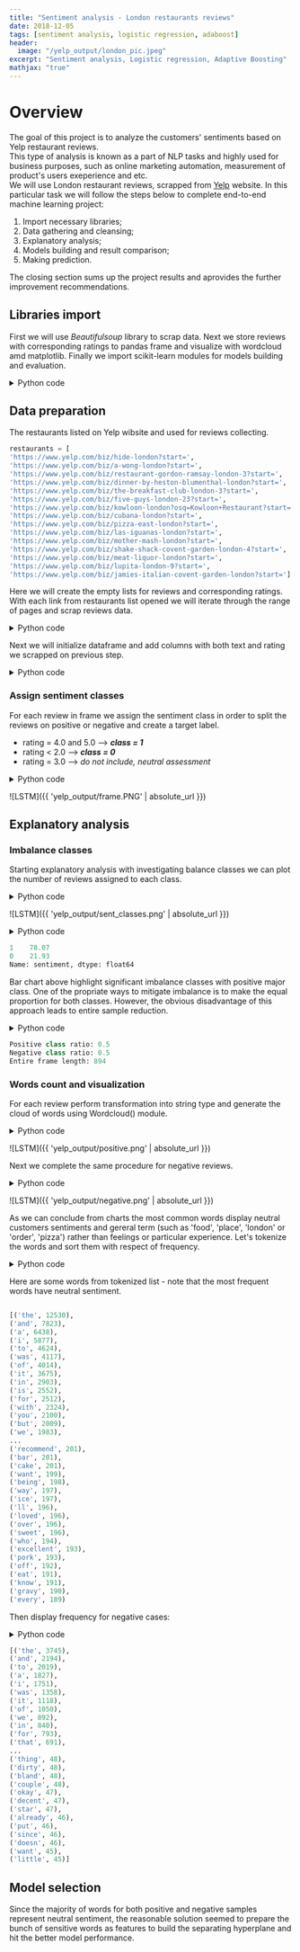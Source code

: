 ```yaml
---
title: "Sentiment analysis - London restaurants reviews"
date: 2018-12-05
tags: [sentiment analysis, logistic regression, adaboost]
header:
  image: "/yelp_output/london_pic.jpeg"
excerpt: "Sentiment analysis, Logistic regression, Adaptive Boosting"
mathjax: "true"
---
```


# Overview

The goal of this project is to analyze the customers' sentiments based on Yelp restaurant reviews.<br>
This type of analysis is known as a part of NLP tasks and highly used for business purposes, such as online marketing automation, measurement of product's users exeperience and etc.<br>
We will use London restaurant reviews, scrapped from [Yelp](https://www.yelp.com/) website.
In this particular task we will follow the steps below to complete end-to-end machine learning project:<br>

1. Import necessary libraries;
2. Data gathering and cleansing;
3. Explanatory analysis;
4. Models building and result comparison;
5. Making prediction.

The closing section sums up the project results and aprovides the further improvement recommendations. 

## Libraries import

First we will use *Beautifulsoup* library to scrap data. Next we store reviews with corresponding ratings to pandas frame and visualize with wordcloud amd matplotlib. 
Finally we import scikit-learn modules for models building and evaluation. 

<details><summary>Python code</summary> 
  
<p>
  
 ```python
"""
- importing urllib2, BeautifulSoup and requests for yelp web-scrapping 
- pandas, matplotlib, numpy - for data manipulation 

"""
import urllib2 
from bs4 import BeautifulSoup
import requests
import csv
import pandas as pd
import matplotlib.pyplot as plt 
import numpy as np

"""
- libraries for working with text and visualizing output

"""
from collections import Counter
import nltk
from wordcloud import WordCloud
from nltk import FreqDist # get word count
from nltk.tokenize import word_tokenize # tokenize the sentences by word

"""
- model building and measure performance
- parametres are estimated with grid search 

"""
from sklearn import metrics
from sklearn.utils import shuffle # shuffle data before learning curve plotting
from sklearn.model_selection import train_test_split

from sklearn.linear_model import LogisticRegression
from sklearn.metrics import accuracy_score
from sklearn.model_selection import learning_curve
import scikitplot as skplt

from sklearn.model_selection import GridSearchCV
from sklearn.ensemble import AdaBoostClassifier
from sklearn.tree import DecisionTreeClassifier

 ```
 
 </p>
</details>

## Data preparation 

The restaurants listed on Yelp wibsite and used for reviews collecting.

 ```python
 restaurants = [
'https://www.yelp.com/biz/hide-london?start=', 
'https://www.yelp.com/biz/a-wong-london?start=', 
'https://www.yelp.com/biz/restaurant-gordon-ramsay-london-3?start=', 
'https://www.yelp.com/biz/dinner-by-heston-blumenthal-london?start=', 
'https://www.yelp.com/biz/the-breakfast-club-london-3?start=', 
'https://www.yelp.com/biz/five-guys-london-23?start=', 
'https://www.yelp.com/biz/kowloon-london?osq=Kowloon+Restaurant?start=', 
'https://www.yelp.com/biz/cubana-london?start=', 
'https://www.yelp.com/biz/pizza-east-london?start=', 
'https://www.yelp.com/biz/las-iguanas-london?start=', 
'https://www.yelp.com/biz/mother-mash-london?start=', 
'https://www.yelp.com/biz/shake-shack-covent-garden-london-4?start=', 
'https://www.yelp.com/biz/meat-liquor-london?start=', 
'https://www.yelp.com/biz/lupita-london-9?start=',
'https://www.yelp.com/biz/jamies-italian-covent-garden-london?start=']
  ```
Here we will create the empty lists for reviews and corresponding ratings. 
With each link from restaurants list opened we will iterate through the range of pages and scrap reviews data.

<details><summary>Python code</summary> 
  
<p>
  
 ```python
review_list=[]
rating_list=[]
pages=range(0,260,20)

# create a list of all pages for each restaurat
all_pages=[] 

for url in restaurants:
    for page in pages:
        rest_page = url+str(page)  
        all_pages.append(rest_page) # append the next page to list
        
 """
- open each link with urllib2
- read the content with Beautiful soup 
- find corresponding review text and rating under 'div' calss on html page 

"""

for link in all_pages:
    content = urllib2.urlopen(link) 
    soup = BeautifulSoup(content, 'html.parser')
    
    for review in soup.findAll('div',{"class":"review-content"}):
        rating_list.append(review.div.div.div.get("title"))
        review_list.append(review.find('p').text)
 ```
 
 </p>
</details>

Next we will initialize dataframe and add columns with both text and rating we scrapped on previous step.

<details><summary>Python code</summary> 
  
<p>
  
 ```python
reviews = pd.DataFrame()
reviews['rating'] = rating_list
reviews['rating'] = reviews['rating'].str[:3]
reviews['reviews'] = review_list

"""
- remove punctuation from sentences
- lead all words to a lower case 
- convert rating to float and write into csv  to save results

"""
reviews['reviews_punctuation_free'] = reviews['reviews'].str.replace('[^\w\s]',' ') # used space, since some words can be merged
reviews['reviews_punctuation_free'] = reviews['reviews_punctuation_free'].str.lower()

reviews['rating'] = reviews['rating'].astype('float64')
reviews.to_csv('sent_reviews.csv', sep='\t', encoding='utf-8')
 ```
 
 </p>
</details>

### Assign sentiment classes

For each review in frame we assign the sentiment class in order to split the reviews on positive or negative and create a target label.

- rating = 4.0 and 5.0 --> ***class = 1***
- rating < 2.0 --> ***class = 0***
- rating = 3.0 --> *do not include, neutral assessment*

<details><summary>Python code</summary> 
  
<p>
  
 ```python
reviews = reviews[reviews['rating'] != 3.0]
reviews['sentiment'] = reviews['rating'].apply(lambda rating : +1 if rating >= 4.0 else 0)

# display how dataframe looks like
reviews.tail(10)

 ```
  </p>
</details>

![LSTM]({{ 'yelp_output/frame.PNG' | absolute_url }})
 
## Explanatory analysis

### Imbalance classes

Starting explanatory analysis with investigating balance classes we can plot the number of reviews assigned to each class.

<details><summary>Python code</summary> 
  
<p>
  
 ```python
plt.style.use('bmh') # set up matplotlib style 

fig, ax = plt.subplots(figsize=(7,5))
reviews['sentiment'].value_counts().plot.bar() 
ax.set_xlabel('sentiment')
ax.set_title('Sentiment classes')

 ```
  </p>
</details>

![LSTM]({{ 'yelp_output/sent_classes.png' | absolute_url }})

<details><summary>Python code</summary> 
  
<p>
  
 ```python
# display the number of each class in percentage
(reviews['sentiment'].value_counts(normalize=True)*100).round(2)

 ```
  </p>
</details>


 ```python
1    78.07
0    21.93
Name: sentiment, dtype: float64
 ```
 
Bar chart above highlight significant imbalance classes with positive major class. 
One of the propriate ways to mitigate imbalance is to make the equal proportion for both classes. However, the obvious disadvantage of this approach leads to entire sample reduction.
 
<details><summary>Python code</summary> 
  
<p>
  
 ```python
"""
- split frame into parts based on positive/negarite sentiment
- undersample the major class to keep equal size for both
- create dataframe with balanced classes

"""
positive_frame = reviews[reviews['sentiment']==1]
negative_frame = reviews[reviews['sentiment']==0]

# estimate the size ratio
percentage = len(negative_frame)/float(len(positive_frame))
negative = negative_frame
positive = positive_frame.sample(frac=percentage) # use the same percentage
# append negative reviews sample to reduced positive frame 
reviews_data = negative.append(positive)

print "Positive class ratio:", len(positive) / float(len(reviews_data))
print "Negative class ratio:", len(negative) / float(len(reviews_data))
print "Entire frame length:", len(reviews_data)

 ```
  </p>
</details>

 ```python
Positive class ratio: 0.5
Negative class ratio: 0.5
Entire frame length: 894
 ```
 
### Words count and visualization

For each review perform transformation into string type and generate the cloud of words using Wordcloud() module.


<details><summary>Python code</summary> 
  
<p>
  
 ```python
text_pos=str() # initialize strig for positive  frame
for rev in positive_frame['reviews_punctuation_free']:
    rev=str(rev)
    text_pos = text_pos+rev
    
# create wordcloud object with text_pos as an argument 
wordcloud = WordCloud(background_color='white', width=1600, height=800).generate(text_pos)
# plot as a figure
plt.figure(figsize=(12,8))

plt.imshow(wordcloud, interpolation = 'bilinear')
plt.axis('off')
plt.tight_layout(pad=0)
plt.show()

 ```
  </p>
</details>

![LSTM]({{ 'yelp_output/positive.png' | absolute_url }})

Next we complete the same procedure for negative reviews.

<details><summary>Python code</summary> 
  
<p>
  
 ```python
text_neg=str() # initialize strig for negative  frame
for word in negative_frame['reviews_punctuation_free']:
    word=str(word)
    text_neg = text_neg+word

wordcloud = WordCloud(background_color='white', width=1600, height=800).generate(text_neg)

plt.figure(figsize=(12,8))

plt.imshow(wordcloud, interpolation = 'bilinear')
plt.axis('off')
plt.tight_layout(pad=0)
plt.show()

 ```
  </p>
</details>

![LSTM]({{ 'yelp_output/negative.png' | absolute_url }})


As we can conclude from charts the most common words display neutral customers sentiments and gereral term (such as 'food', 'place', 'london' or 'order', 'pizza') rather than feelings or particular experience. 
Let's tokenize the words and sort them with respect of frequency.


<details><summary>Python code</summary> 
  
<p>
  
 ```python
"""
- create a token object as a list of words, count the occurence respectively using FreqDist() module
- display the frequency for number of words (250 in example)

"""

nltk.download('punkt')

from nltk import FreqDist # used later to plot and get count
from nltk.tokenize import word_tokenize # tokenizes our sentence by word

token = word_tokenize(text_pos)

fdist = FreqDist(token)

fdist.most_common(250)

 ```
  </p>
</details>

Here are some words from tokenized list - note that the most frequent words have neutral sentiment. 

 ```python
 
 [('the', 12530),
 ('and', 7823),
 ('a', 6438),
 ('i', 5877),
 ('to', 4624),
 ('was', 4117),
 ('of', 4014),
 ('it', 3675),
 ('in', 2903),
 ('is', 2552),
 ('for', 2512),
 ('with', 2324),
 ('you', 2100),
 ('but', 2009),
 ('we', 1983),
 ...
 ('recommend', 201),
 ('bar', 201),
 ('cake', 201),
 ('want', 199),
 ('being', 198),
 ('way', 197),
 ('ice', 197),
 ('ll', 196),
 ('loved', 196),
 ('over', 196),
 ('sweet', 196),
 ('who', 194),
 ('excellent', 193),
 ('pork', 193),
 ('off', 192),
 ('eat', 191),
 ('know', 191),
 ('gravy', 190),
 ('every', 189)
  ```
  
  Then display frequency for negative cases:
  <details><summary>Python code</summary> 
  
<p>
  
 ```python
token = word_tokenize(text_neg)
fdist = FreqDist(token)
fdist.most_common(250)

 ```
  </p>
</details>

 ```python
 [('the', 3745),
 ('and', 2194),
 ('to', 2019),
 ('a', 1827),
 ('i', 1751),
 ('was', 1358),
 ('it', 1118),
 ('of', 1050),
 ('we', 892),
 ('in', 840),
 ('for', 793),
 ('that', 691),
 ...
 ('thing', 48),
 ('dirty', 48),
 ('bland', 48),
 ('couple', 48),
 ('okay', 47),
 ('decent', 47),
 ('star', 47),
 ('already', 46),
 ('put', 46),
 ('since', 46),
 ('doesn', 46),
 ('want', 45),
 ('little', 45)]
  ```
  
## Model selection

Since the majority of words for both positive and negative samples represent neutral sentiment, the reasonable solution seemed to prepare the bunch of sensitive words as features to build the separating hyperplane and hit the better model performance.


  
